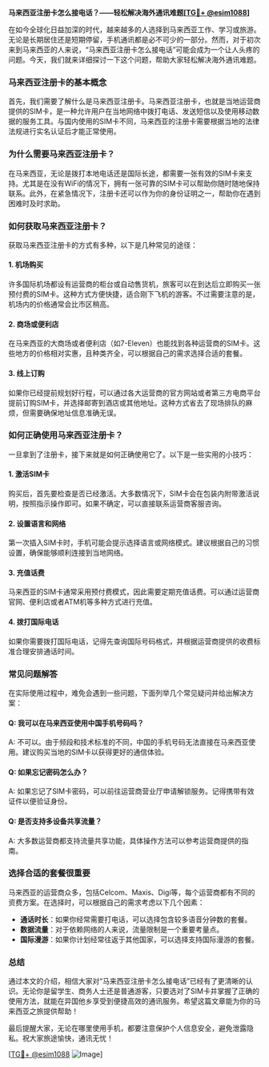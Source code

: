 **马来西亚注册卡怎么接电话？——轻松解决海外通讯难题[[TG💪+ @esim1088](https://t.me/s/esim1088)]**

在如今全球化日益加深的时代，越来越多的人选择到马来西亚工作、学习或旅游。无论是长期居住还是短期停留，手机通讯都是必不可少的一部分。然而，对于初次来到马来西亚的人来说，“马来西亚注册卡怎么接电话”可能会成为一个让人头疼的问题。今天，我们就来详细探讨一下这个问题，帮助大家轻松解决海外通讯难题。

### 马来西亚注册卡的基本概念

首先，我们需要了解什么是马来西亚注册卡。马来西亚注册卡，也就是当地运营商提供的SIM卡，是一种允许用户在当地网络中拨打电话、发送短信以及使用移动数据的服务工具。与国内使用的SIM卡不同，马来西亚的注册卡需要根据当地的法律法规进行实名认证后才能正常使用。

### 为什么需要马来西亚注册卡？

在马来西亚，无论是拨打本地电话还是国际长途，都需要一张有效的SIM卡来支持。尤其是在没有WiFi的情况下，拥有一张可靠的SIM卡可以帮助你随时随地保持联系。此外，在紧急情况下，注册卡还可以作为你的身份证明之一，帮助你在遇到困难时及时求助。

### 如何获取马来西亚注册卡？

获取马来西亚注册卡的方式有多种，以下是几种常见的途径：

#### 1. **机场购买**
   许多国际机场都设有运营商的柜台或自动售货机，旅客可以在到达后立即购买一张预付费的SIM卡。这种方式方便快捷，适合刚下飞机的游客。不过需要注意的是，机场内的价格通常会比市区稍高。

#### 2. **商场或便利店**
   在马来西亚的大商场或者便利店（如7-Eleven）也能找到各种运营商的SIM卡。这些地方的价格相对实惠，且种类齐全，可以根据自己的需求选择合适的套餐。

#### 3. **线上订购**
   如果你已经提前规划好行程，可以通过各大运营商的官方网站或者第三方电商平台提前订购SIM卡，并选择邮寄到酒店或其他地址。这种方式省去了现场排队的麻烦，但需要确保地址信息准确无误。

### 如何正确使用马来西亚注册卡？

一旦拿到了注册卡，接下来就是如何正确使用它了。以下是一些实用的小技巧：

#### 1. **激活SIM卡**
   购买后，首先要检查是否已经激活。大多数情况下，SIM卡会在包装内附带激活说明，按照指示操作即可。如果不确定，可以直接联系运营商客服咨询。

#### 2. **设置语言和网络**
   第一次插入SIM卡时，手机可能会提示选择语言或网络模式。建议根据自己的习惯设置，确保能够顺利连接到当地网络。

#### 3. **充值话费**
   马来西亚的SIM卡通常采用预付费模式，因此需要定期充值话费。可以通过运营商官网、便利店或者ATM机等多种方式进行充值。

#### 4. **拨打国际电话**
   如果你需要拨打国际电话，记得先查询国际号码格式，并根据运营商提供的收费标准合理安排通话时间。

### 常见问题解答

在实际使用过程中，难免会遇到一些问题，下面列举几个常见疑问并给出解决方案：

#### Q: 我可以在马来西亚使用中国手机号码吗？
A: 不可以。由于频段和技术标准的不同，中国的手机号码无法直接在马来西亚使用。建议购买当地的SIM卡以获得更好的通信体验。

#### Q: 如果忘记密码怎么办？
A: 如果忘记了SIM卡密码，可以前往运营商营业厅申请解锁服务。记得携带有效证件以便验证身份。

#### Q: 是否支持多设备共享流量？
A: 大多数运营商都支持流量共享功能，具体操作方法可以参考运营商提供的指南。

### 选择合适的套餐很重要

马来西亚的运营商众多，包括Celcom、Maxis、Digi等，每个运营商都有不同的资费方案。在选择时，可以根据自己的需求考虑以下几个因素：

- **通话时长**：如果你经常需要打电话，可以选择包含较多语音分钟数的套餐。
- **数据流量**：对于依赖网络的人来说，流量限制是一个重要考量点。
- **国际漫游**：如果你计划经常往返于其他国家，可以选择支持国际漫游的套餐。

### 总结

通过本文的介绍，相信大家对“马来西亚注册卡怎么接电话”已经有了更清晰的认识。无论你是留学生、商务人士还是普通游客，只要选对了SIM卡并掌握了正确的使用方法，就能在异国他乡享受到便捷高效的通讯服务。希望这篇文章能为你的马来西亚之旅提供帮助！

最后提醒大家，无论在哪里使用手机，都要注意保护个人信息安全，避免泄露隐私。祝大家旅途愉快，通讯无忧！

[[TG💪+ @esim1088](https://t.me/s/esim1088) ![Image](https://i.postimg.cc/4NQfJmqS/Snipaste-2025-05-13-00-14-12.png)]